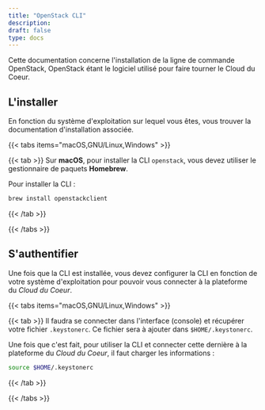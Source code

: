 ```yaml
---
title: "OpenStack CLI"
description:
draft: false
type: docs
---
```


Cette documentation concerne l'installation de la ligne de commande OpenStack, OpenStack étant le logiciel utilisé pour faire tourner le Cloud du Coeur.

## L'installer

En fonction du système d'exploitation sur lequel vous êtes, vous trouver la documentation d'installation associée.

{{< tabs items="macOS,GNU/Linux,Windows" >}}

{{< tab >}}
Sur **macOS**, pour installer la CLI `openstack`, vous devez utiliser le gestionnaire de paquets **Homebrew**.

Pour installer la CLI :

```bash
brew install openstackclient
```

{{< /tab >}}

{{< /tabs >}}

## S'authentifier

Une fois que la CLI est installée, vous devez configurer la CLI en fonction de votre système d'exploitation pour pouvoir vous connecter à la plateforme du *Cloud du Coeur*.

{{< tabs items="macOS,GNU/Linux,Windows" >}}

{{< tab >}}
Il faudra se connecter dans l'interface (console) et récupérer votre fichier `.keystonerc`. Ce fichier sera à ajouter dans `$HOME/.keystonerc`.

Une fois que c'est fait, pour utiliser la CLI et connecter cette dernière à la plateforme du *Cloud du Coeur*, il faut charger les informations :

```bash
source $HOME/.keystonerc
```

{{< /tab >}}

{{< /tabs >}}
